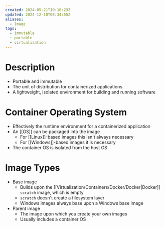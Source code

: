 ```yaml
---
created: 2024-05-21T10:18:23Z
updated: 2024-12-10T08:34:55Z
aliases:
  - Image
tags:
  - immutable
  - portable
  - virtualization
---
```

# Description
- Portable and immutable
- The unit of distribution for containerized applications
- A lightweight, isolated environment for building and running software
# Container Operating System
- Effectively the runtime environment for a containerized application
- An [[OS]] can be packaged into the image
	- For [[Linux]]-based images this isn't always necessary
	- For [[Windows]]-based images it is necessary
- The container OS is isolated from the host OS
# Image Types
- Base image
	- Builds upon the [[Virtualization/Containers/Docker/Docker|Docker]] `scratch` image, which is empty
	- `scratch` doesn't create a filesystem layer
	- Windows images always base upon a Windows base image
- Parent image
	- The image upon which you create your own images
	- Usually includes a container OS